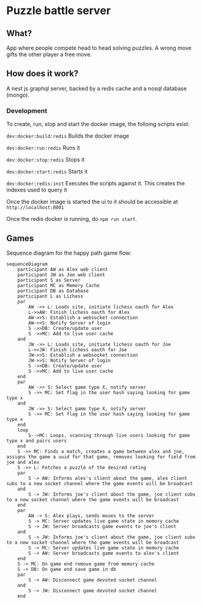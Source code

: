 # Puzzle battle server

## What?

App where people compete head to head solving puzzles. A wrong move gifts the other player a free move.

## How does it work?

A nest js graphql server, backed by a redis cache and a nosql database (mongo).

### Development

To create, run, stop and start the docker image, the folloing scripts exist:

`dev:docker:build:redis`
Builds the docker image

`dev:docker:run:redis`
Runs it

`dev:docker:stop:redis`
Stops it

`dev:docker:start:redis`
Starts it

`dev:docker:redis:init`
Executes the scripts against it. This creates the indexes used to query it

Once the docker image is started the ui to it should be accessible at `http://localhost:8001`

Once the redis docker is running, do `npm run start`.

## Games

Sequence diagram for the happy path game flow:
```mermaid
sequenceDiagram
    participant AW as Alex web client
    participant JW as Joe web client
    participant S as Server
    participant MC as Memory Cache
    participant DB as Database
    participant L as Lichess
    par
        AW ->> L: Loads site, initiate lichess oauth for Alex
        L->>AW: Finish lichess oauth for Alex
        AW->>S: Establish a websocket connection
        AW->>S: Notify Server of login
        S ->>DB: Create/update user
        S ->>MC: Add to live user cache
    and
        JW ->> L: Loads site, initiate lichess oauth for Joe
        L->>JW: Finish lichess oauth for Joe
        JW->>S: Establish a websocket connection
        JW->>S: Notify Server of login
        S ->>DB: Create/update user
        S ->>MC: Add to live user cache
    end
    par
        AW ->> S: Select game type X, notify server
        S ->> MC: Set flag in the user hash saying looking for game type x
    and
        JW ->> S: Select game type X, notify server
        S ->> MC: Set flag in the user hash saying looking for game type x
    end
    loop
        S-->MC: Loops, scanning through live users looking for game type x and pairs users
    end
    S ->> MC: Finds a match, creates a game between alex and joe, assigns the game a uuid for that game, removes looking for field from joe and alex
    S ->> L: Fetches a puzzle of the desired rating
    par
        S -> AW: Informs alex's client about the game, alex client subs to a new socket channel where the game events will be broadcast
    and
        S -> JW: Informs joe's client about the game, joe client subs to a new socket channel where the game events will be broadcast
    end
    par
        AW -> S: Alex plays, sends moves to the server
        S -> MC: Server updates live game state in memory cache
        S -> JW: Server broadcasts game events to joe's client
    and
        S -> JW: Informs joe's client about the game, joe client subs to a new socket channel where the game events will be broadcast
        S -> MC: Server updates live game state in memory cache
        S -> AW: Server broadcasts game events to alex's client
    end
    S -> MC: On game end remove game from memory cache
    S -> DB: On game end save game in db
    par
        S -> AW: Disconnect game devoted socket channel
    and
        S -> JW: Disconnect game devoted socket channel
    end
```

